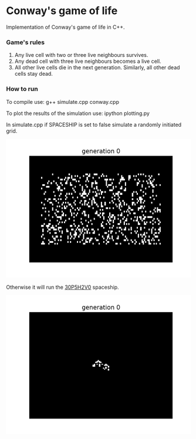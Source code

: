 # Conway's game of life

Implementation of Conway's game of life in C++.

### Game's rules

1. Any live cell with two or three live neighbours survives.
2. Any dead cell with three live neighbours becomes a live cell.
3. All other live cells die in the next generation. Similarly, all other dead cells stay dead.

### How to run

To compile use: g++ simulate.cpp conway.cpp

To plot the results of the simulation use: ipython plotting.py

In simulate.cpp if SPACESHIP is set to false simulate a randomly initiated grid.

![Random initiated grid](figures/RANDOM.gif)

Otherwise it will run the [30P5H2V0](https://bitstorm.org/gameoflife/lexicon/#bk5) spaceship.

![30P5H2V0 spaceship](figures/30P5H2V0.gif)
